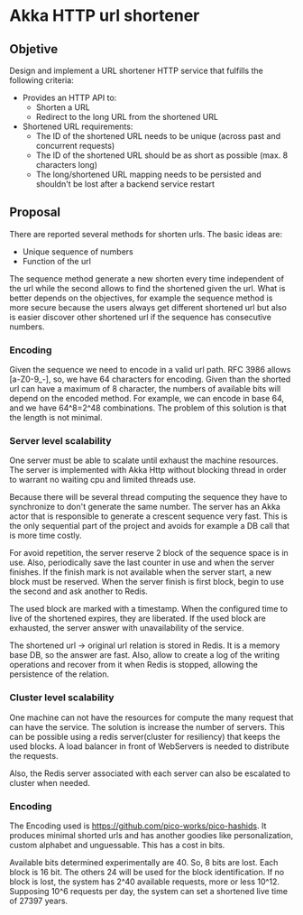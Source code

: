 # Akka HTTP url shortener

## Objetive

Design and implement a URL shortener HTTP service that fulfills the following criteria:

* Provides an HTTP API to:
  * Shorten a URL
  * Redirect to the long URL from the shortened URL
* Shortened URL requirements:
  * The ID of the shortened URL needs to be unique (across past and concurrent requests)
  * The ID of the shortened URL should be as short as possible (max. 8 characters long)
  * The long/shortened URL mapping needs to be persisted and shouldn't be lost after a backend service restart

## Proposal

There are reported several methods for shorten urls. The basic ideas are:

* Unique sequence of numbers
* Function of the url

The sequence method generate a new shorten every time independent of the url
while the second allows to find the shortened given the url.
What is better depends on the objectives, for example the sequence method is more secure
because the users always get different shortened url but also is easier discover other shortened url
if the sequence has consecutive numbers.

### Encoding

Given the sequence we need to encode in a valid url path.
RFC 3986 allows [a-Z0-9_-], so, we have 64 characters for encoding.
Given than the shorted url can have a maximum of 8 character,
the numbers of available bits will depend on the encoded method. For example,
we can encode in base 64, and we have 64^8=2^48 combinations.
The problem of this solution is that the length is not minimal.

### Server level scalability

One server must be able to scalate until exhaust the machine resources.
The server is implemented with Akka Http without blocking thread in order to
warrant no waiting cpu and limited threads use.

Because there will be several thread computing the
sequence they have to synchronize to don't generate the same number. The server has an Akka actor
that is responsible to generate a crescent sequence very fast. This is the only sequential part of the project
and avoids for example a DB call that is more time costly.

For avoid repetition, the server reserve 2 block
of the sequence space is in use. Also, periodically save the last counter in use and when the server finishes.
If the finish mark is not available when the server start, a new block must be reserved. When the server finish is
first block, begin to use the second and ask another to Redis.

The used block are marked with a timestamp. When the configured time to live of the shortened expires, they are
liberated.
If the used block are exhausted, the server answer with unavailability of the service.

The shortened url -> original url relation is stored in Redis. It is a memory base DB, so the answer are fast.
Also, allow to create a log of the writing operations and recover from it when Redis is stopped,
allowing the persistence of the relation.

### Cluster level scalability

One machine can not have the resources for compute the many request that can have the service.
The solution is increase the number of servers. This can be possible using a redis server(cluster for resiliency)
that keeps the used blocks. A load balancer in front of WebServers is needed to distribute the requests.

Also, the Redis server associated with each server can also be escalated to cluster when needed.

### Encoding

The Encoding used is https://github.com/pico-works/pico-hashids.
It produces minimal shorted urls and has another goodies like personalization,
custom alphabet and unguessable. This has a cost in bits.

Available bits determined experimentally are 40. So, 8 bits are lost.
Each block is 16 bit. The others 24 will be used for the block identification.
If no block is lost, the system has 2^40 available requests, more or less 10^12.
Supposing 10^6 requests per day, the system can set a shortened live time of 27397 years.  
